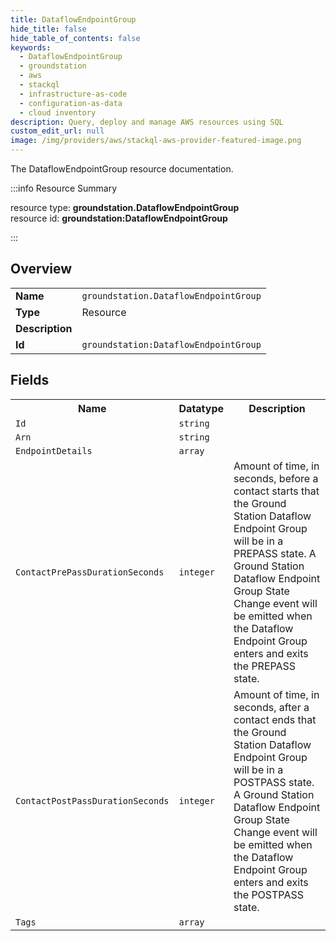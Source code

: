 ```yaml
---
title: DataflowEndpointGroup
hide_title: false
hide_table_of_contents: false
keywords:
  - DataflowEndpointGroup
  - groundstation
  - aws
  - stackql
  - infrastructure-as-code
  - configuration-as-data
  - cloud inventory
description: Query, deploy and manage AWS resources using SQL
custom_edit_url: null
image: /img/providers/aws/stackql-aws-provider-featured-image.png
---
```

The DataflowEndpointGroup resource documentation.

:::info Resource Summary

<div class="row">
<div class="providerDocColumn">
<span>resource type:&nbsp;<b>groundstation.DataflowEndpointGroup</b></span><br />
<span>resource id:&nbsp;<b>groundstation:DataflowEndpointGroup</b></span><br />
</div>
</div>

:::

## Overview
<table><tbody>
<tr><td><b>Name</b></td><td><code>groundstation.DataflowEndpointGroup</code></td></tr>
<tr><td><b>Type</b></td><td>Resource</td></tr>
<tr><td><b>Description</b></td><td></td></tr>
<tr><td><b>Id</b></td><td><code>groundstation:DataflowEndpointGroup</code></td></tr>
</tbody></table>

## Fields
<table><tbody>
<tr><th>Name</th><th>Datatype</th><th>Description</th></tr>
<tr><td><code>Id</code></td><td><code>string</code></td><td></td></tr><tr><td><code>Arn</code></td><td><code>string</code></td><td></td></tr><tr><td><code>EndpointDetails</code></td><td><code>array</code></td><td></td></tr><tr><td><code>ContactPrePassDurationSeconds</code></td><td><code>integer</code></td><td>Amount of time, in seconds, before a contact starts that the Ground Station Dataflow Endpoint Group will be in a PREPASS state. A Ground Station Dataflow Endpoint Group State Change event will be emitted when the Dataflow Endpoint Group enters and exits the PREPASS state.</td></tr><tr><td><code>ContactPostPassDurationSeconds</code></td><td><code>integer</code></td><td>Amount of time, in seconds, after a contact ends that the Ground Station Dataflow Endpoint Group will be in a POSTPASS state. A Ground Station Dataflow Endpoint Group State Change event will be emitted when the Dataflow Endpoint Group enters and exits the POSTPASS state.</td></tr><tr><td><code>Tags</code></td><td><code>array</code></td><td></td></tr>
</tbody></table>